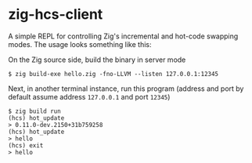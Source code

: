 # zig-hcs-client

A simple REPL for controlling Zig's incremental and hot-code swapping modes. The usage looks something like this:

On the Zig source side, build the binary in server mode

```
$ zig build-exe hello.zig -fno-LLVM --listen 127.0.0.1:12345
```

Next, in another terminal instance, run this program (address and port by default assume address `127.0.0.1` and
port `12345`)

```
$ zig build run                                             
(hcs) hot_update
> 0.11.0-dev.2150+31b759258
(hcs) hot_update
> hello
(hcs) exit
> hello
```
